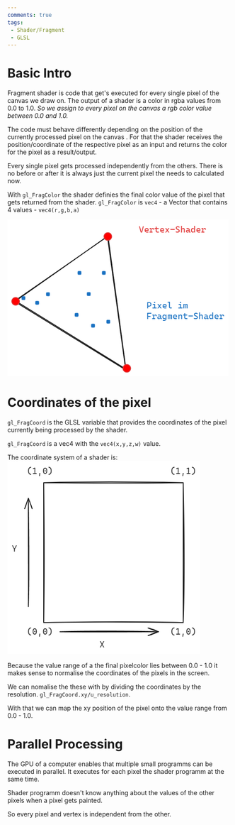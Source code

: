 ```yaml
---
comments: true
tags:
 - Shader/Fragment
 - GLSL
---
```

# Basic Intro

Fragment shader is code that get's executed for every single pixel of the canvas we draw on.
The output of a shader is a color in rgba values from 0.0 to 1.0. *So we assign to every pixel on the canvas a rgb color value between 0.0 and 1.0.*

The code must behave differently depending on the position of the currently processed pixel on the canvas . 
For that the shader receives the position/coordinate of the respective pixel as an input and returns the color for the pixel as a result/output.

Every single pixel gets processed independently from the others. There is no before or after it is always just the current pixel the needs to calculated now.

With `gl_FragColor` the shader definies the final color value of the pixel that gets returned from the shader.
`gl_FragColor` is `vec4` - a Vector that contains 4 values - `vec4(r,g,b,a)`

![VertexFragmentShader](../img/VertexFragmentShader.png)

# Coordinates of the pixel
`gl_FragCoord` is the GLSL variable that provides the coordinates of the pixel currently being processed by the shader.

`gl_FragCoord` is a vec4 with the `vec4(x,y,z,w)` value.

The coordinate system of a shader is: ![Fragment coordinate system](../img/FragCoordSystem.png)

Because the value range of a the final pixelcolor lies between 0.0 - 1.0 it makes sense to normalise the coordinates of the pixels in the screen. 

We can nomalise the these with by dividing the coordinates by the resolution.
`gl_FragCoord.xy/u_resolution`.

With that we can map the xy position of the pixel onto the value range from 0.0 - 1.0.

# Parallel Processing
The GPU of a computer enables that multiple small programms can be executed in parallel. It executes for each pixel the shader programm at the same time.

Shader programm doesn't know anything about the values of the other pixels when a pixel gets painted.

So every pixel and vertex is independent from the other.

